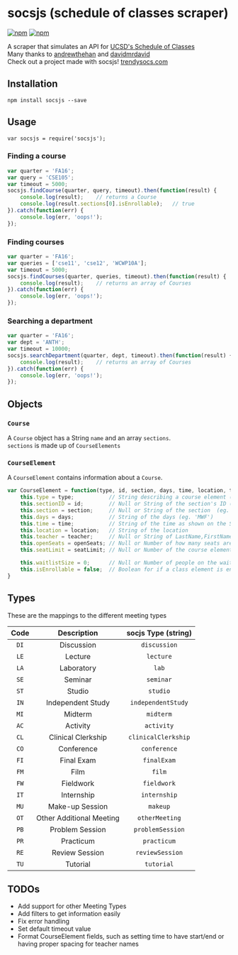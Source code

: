 # socsjs (schedule of classes scraper)
[![npm](https://img.shields.io/npm/v/socsjs.svg?style=flat-square)](https://www.npmjs.com/package/socsjs)
[![npm](https://img.shields.io/npm/l/socsjs.svg?style=flat-square)](https://www.npmjs.com/package/socsjs)

A scraper that simulates an API for [UCSD's Schedule of Classes](https://act.ucsd.edu/scheduleOfClasses/scheduleOfClassesStudent.htm)  
Many thanks to [andrewthehan](https://github.com/andrewthehan) and [davidmrdavid](https://github.com/davidmrdavid)  
Check out a project made with socsjs! [trendysocs.com](http://trendysocs.com/)

## Installation
```
npm install socsjs --save
```

## Usage
```
var socsjs = require('socsjs');
```
### Finding a course
```javascript
var quarter = 'FA16';
var query = 'CSE105';
var timeout = 5000;
socsjs.findCourse(quarter, query, timeout).then(function(result) {
    console.log(result);    // returns a Course
    console.log(result.sections[0].isEnrollable);   // true
}).catch(function(err) {
    console.log(err, 'oops!');
});
```
### Finding courses
```javascript
var quarter = 'FA16';
var queries = ['cse11', 'cse12', 'WCWP10A'];
var timeout = 5000;
socsjs.findCourses(quarter, queries, timeout).then(function(result) {
    console.log(result);    // returns an array of Courses
}).catch(function(err) {
    console.log(err, 'oops!');
});
```
### Searching a department
```javascript
var quarter = 'FA16';
var dept = 'ANTH';
var timeout = 10000;
socsjs.searchDepartment(quarter, dept, timeout).then(function(result) {
    console.log(result);    // returns an array of Courses
}).catch(function(err) {
    console.log(err, 'oops!');
});
```
## Objects
### `Course`
A `Course` object has a String `name` and an array `sections`.  
`sections` is made up of `CourseElements`
### `CourseElement`
A `CourseElement` contains information about a `Course`.
```javascript
var CourseElement = function(type, id, section, days, time, location, teacher, openSeats, seatLimit) {
    this.type = type;           // String describing a course element (eg. 'final', 'discussion')
    this.sectionID = id;        // Null or String of the section's ID (eg. '123456')
    this.section = section;     // Null or String of the section  (eg. 'A01')
    this.days = days;           // String of the days (eg. 'MWF')
    this.time = time;           // String of the time as shown on the Schedule of Classes site
    this.location = location;   // String of the location
    this.teacher = teacher;     // Null or String of LastName,FirstName of teacher
    this.openSeats = openSeats; // Null or Number of how many seats are available
    this.seatLimit = seatLimit; // Null or Number of the course element's class limit

    this.waitlistSize = 0;      // Null or Number of people on the waitlist
    this.isEnrollable = false;  // Boolean for if a class element is enrollable
}
```
## Types
These are the mappings to the different meeting types  

| Code  | Description | socjs Type (string) |
|:----------:|:-------------:|:--------:|
|```DI```|Discussion|```discussion```|
|```LE```|Lecture|```lecture```|
|```LA```|Laboratory|```lab```|
|```SE```|Seminar|```seminar```|
|```ST```|Studio|```studio```|
|```IN```|Independent Study|```independentStudy```|
|```MI```|Midterm|```midterm```|
|```AC```|Activity|```activity```|
|```CL```|Clinical Clerkship|```clinicalClerkship```|
|```CO```|Conference|```conference```|
|```FI```|Final Exam|```finalExam```|
|```FM```|Film|```film```|
|```FW```|Fieldwork|```fieldwork```|
|```IT```|Internship|```internship```|
|```MU```|Make-up Session|```makeup```|
|```OT```|Other Additional Meeting|```otherMeeting```|
|```PB```|Problem Session|```problemSession```|
|```PR```|Practicum|```practicum```|
|```RE```|Review Session|```reviewSession```|
|```TU```|Tutorial|```tutorial```|


## TODOs
- Add support for other Meeting Types
- Add filters to get information easily
- Fix error handling
- Set default timeout value
- Format CourseElement fields, such as setting time to have start/end or having proper spacing for teacher names
